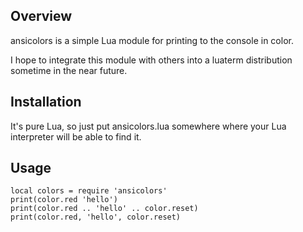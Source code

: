 Overview
--------

ansicolors is a simple Lua module for printing to the console
in color.

I hope to integrate this module with others into a luaterm
distribution sometime in the near future.

Installation
------------

It's pure Lua, so just put ansicolors.lua somewhere where your
Lua interpreter will be able to find it.

Usage
-----

    local colors = require 'ansicolors'
    print(color.red 'hello')
    print(color.red .. 'hello' .. color.reset)
    print(color.red, 'hello', color.reset)

